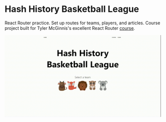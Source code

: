# Hash History Basketball League

React Router practice. Set up routes for teams, players, and articles. Course project built for Tyler McGinnis's excellent React Router [course](https://tylermcginnis.com/courses/).

<p align="center">
  <img src="./demo.gif" alt="demo"/>
</p>
